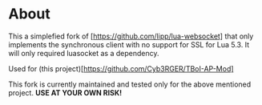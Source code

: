 # About

This a simplefied fork of [https://github.com/lipp/lua-websocket] that only implements the synchronous client with no support for SSL for Lua 5.3.
It will only required luasocket as a dependency.

Used for (this project)[https://github.com/Cyb3RGER/TBoI-AP-Mod]

This fork is currently maintained and tested only for the above mentioned project. __USE AT YOUR OWN RISK!__
